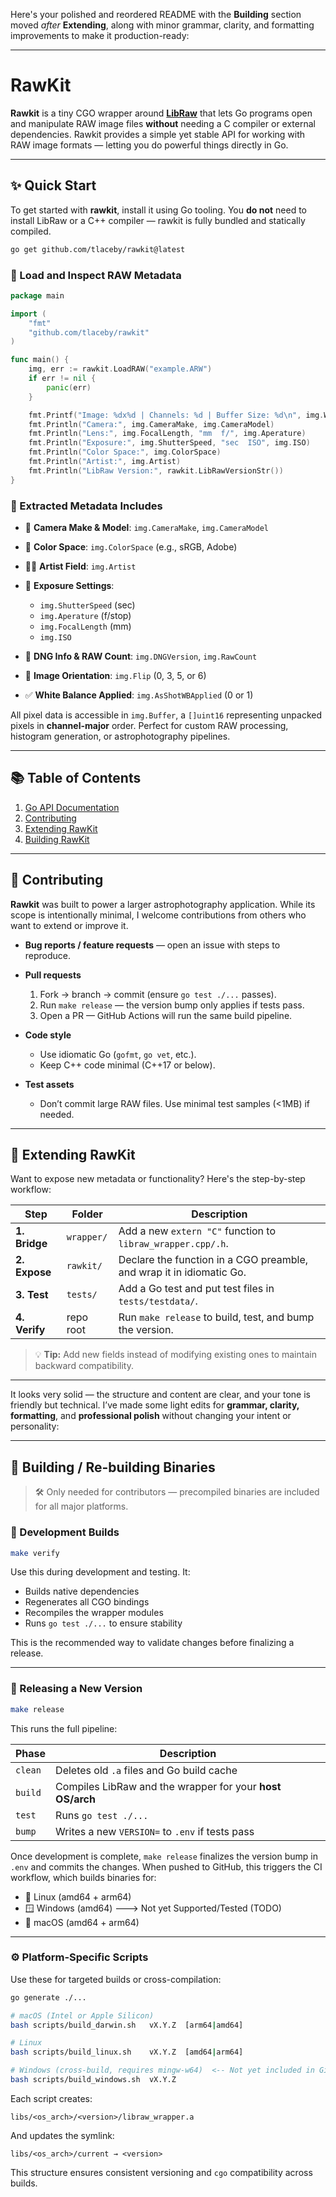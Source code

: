 Here's your polished and reordered README with the **Building** section moved *after* **Extending**, along with minor grammar, clarity, and formatting improvements to make it production-ready:

---

# RawKit

**Rawkit** is a tiny CGO wrapper around **[LibRaw](https://www.libraw.org/)** that lets Go programs open and manipulate RAW image files **without** needing a C compiler or external dependencies. Rawkit provides a simple yet stable API for working with RAW image formats — letting you do powerful things directly in Go.

---

## ✨ Quick Start

To get started with **rawkit**, install it using Go tooling. You **do not** need to install LibRaw or a C++ compiler — rawkit is fully bundled and statically compiled.

```bash
go get github.com/tlaceby/rawkit@latest
```

### 🚀 Load and Inspect RAW Metadata

```go
package main

import (
	"fmt"
	"github.com/tlaceby/rawkit"
)

func main() {
	img, err := rawkit.LoadRAW("example.ARW")
	if err != nil {
		panic(err)
	}

	fmt.Printf("Image: %dx%d | Channels: %d | Buffer Size: %d\n", img.Width, img.Height, img.Colors, len(img.Buffer))
	fmt.Println("Camera:", img.CameraMake, img.CameraModel)
	fmt.Println("Lens:", img.FocalLength, "mm  f/", img.Aperature)
	fmt.Println("Exposure:", img.ShutterSpeed, "sec  ISO", img.ISO)
	fmt.Println("Color Space:", img.ColorSpace)
	fmt.Println("Artist:", img.Artist)
	fmt.Println("LibRaw Version:", rawkit.LibRawVersionStr())
}
```

### 🧠 Extracted Metadata Includes

* 📸 **Camera Make & Model**: `img.CameraMake`, `img.CameraModel`
* 🎨 **Color Space**: `img.ColorSpace` (e.g., sRGB, Adobe)
* 🧑‍🎨 **Artist Field**: `img.Artist`
* 🌅 **Exposure Settings**:

  * `img.ShutterSpeed` (sec)
  * `img.Aperature` (f/stop)
  * `img.FocalLength` (mm)
  * `img.ISO`
* 🧩 **DNG Info & RAW Count**: `img.DNGVersion`, `img.RawCount`
* 📐 **Image Orientation**: `img.Flip` (0, 3, 5, or 6)
* ✅ **White Balance Applied**: `img.AsShotWBApplied` (0 or 1)

All pixel data is accessible in `img.Buffer`, a `[]uint16` representing unpacked pixels in **channel-major** order. Perfect for custom RAW processing, histogram generation, or astrophotography pipelines.

---

## 📚 Table of Contents

1. [Go API Documentation](./docs.md)
2. [Contributing](#-contributing)
3. [Extending RawKit](#-extending-rawkit)
4. [Building RawKit](#-building--re-building-binaries)

---

## 🤝 Contributing

**Rawkit** was built to power a larger astrophotography application. While its scope is intentionally minimal, I welcome contributions from others who want to extend or improve it.

* **Bug reports / feature requests** — open an issue with steps to reproduce.
* **Pull requests**

  1. Fork → branch → commit (ensure `go test ./...` passes).
  2. Run `make release` — the version bump only applies if tests pass.
  3. Open a PR — GitHub Actions will run the same build pipeline.
* **Code style**

  * Use idiomatic Go (`gofmt`, `go vet`, etc.).
  * Keep C++ code minimal (C++17 or below).
* **Test assets**

  * Don’t commit large RAW files. Use minimal test samples (<1MB) if needed.

---

## 🌱 Extending RawKit

Want to expose new metadata or functionality? Here's the step-by-step workflow:

| Step          | Folder     | Description                                                          |
| ------------- | ---------- | -------------------------------------------------------------------- |
| **1. Bridge** | `wrapper/` | Add a new `extern "C"` function to `libraw_wrapper.cpp/.h`.          |
| **2. Expose** | `rawkit/`  | Declare the function in a CGO preamble, and wrap it in idiomatic Go. |
| **3. Test**   | `tests/`   | Add a Go test and put test files in `tests/testdata/`.               |
| **4. Verify** | repo root  | Run `make release` to build, test, and bump the version.             |

> 💡 **Tip:** Add new fields instead of modifying existing ones to maintain backward compatibility.

---
It looks very solid — the structure and content are clear, and your tone is friendly but technical. I’ve made some light edits for **grammar, clarity, formatting**, and **professional polish** without changing your intent or personality:

---

## 🔨 Building / Re-building Binaries

> 🛠️ Only needed for contributors — precompiled binaries are included for all major platforms.

### 🚧 Development Builds

```bash
make verify
```

Use this during development and testing. It:

* Builds native dependencies
* Regenerates all CGO bindings
* Recompiles the wrapper modules
* Runs `go test ./...` to ensure stability

This is the recommended way to validate changes before finalizing a release.

---

### 🚀 Releasing a New Version

```bash
make release
```

This runs the full pipeline:

| Phase   | Description                                               |
| ------- | --------------------------------------------------------- |
| `clean` | Deletes old `.a` files and Go build cache                 |
| `build` | Compiles LibRaw and the wrapper for your **host OS/arch** |
| `test`  | Runs `go test ./...`                                      |
| `bump`  | Writes a new `VERSION=` to `.env` if tests pass           |

Once development is complete, `make release` finalizes the version bump in `.env` and commits the changes. When pushed to GitHub, this triggers the CI workflow, which builds binaries for:

* 🐧 Linux (amd64 + arm64)
* 🪟 Windows (amd64) ---> Not yet Supported/Tested (TODO)
* 🍎 macOS (amd64 + arm64)

---

### ⚙️ Platform-Specific Scripts

Use these for targeted builds or cross-compilation:

```bash
go generate ./...

# macOS (Intel or Apple Silicon)
bash scripts/build_darwin.sh   vX.Y.Z  [arm64|amd64]

# Linux
bash scripts/build_linux.sh    vX.Y.Z  [amd64|arm64]

# Windows (cross-build, requires mingw-w64)  <-- Not yet included in GitHub Actions. The windows build process is completely untested
bash scripts/build_windows.sh  vX.Y.Z
```

Each script creates:

```
libs/<os_arch>/<version>/libraw_wrapper.a
```

And updates the symlink:

```
libs/<os_arch>/current → <version>
```

This structure ensures consistent versioning and `cgo` compatibility across builds.
